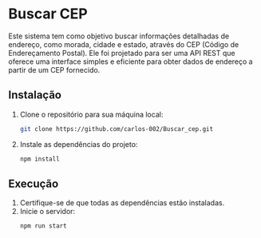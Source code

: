  # Buscar CEP
Este sistema tem como objetivo buscar informações detalhadas de endereço, como morada, cidade e estado, através do CEP (Código de Endereçamento Postal). Ele foi projetado para ser uma API REST que oferece uma interface simples e eficiente para obter dados de endereço a partir de um CEP fornecido.

## Instalação
1. Clone o repositório para sua máquina local:
    ```bash
    git clone https://github.com/carlos-002/Buscar_cep.git
    ```

2. Instale as dependências do projeto:
    ```bash
    npm install
    ```

## Execução
1. Certifique-se de que todas as dependências estão instaladas.
2. Inicie o servidor:
    ```bash
    npm run start
    ```

